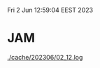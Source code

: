 Fri  2 Jun 12:59:04 EEST 2023
# JAM
<a href='./cache/202306/02_12.log'>./cache/202306/02_12.log</a>
